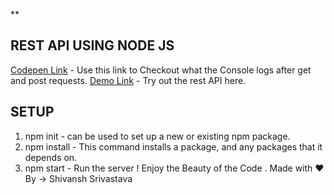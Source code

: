 **

## REST API USING NODE JS

[Codepen Link](https://codepen.io/Shivansh_Srivastava/pen/OJPqqVr?editors=1010) - Use this link to Checkout what the Console logs after get and post requests.
[Demo Link](#) - Try out the rest API here.

## SETUP

 1. npm init - can be used to set up a new or existing npm package.
 2. npm install - This command installs a package, and any packages that it depends on.
 3. npm start - Run the server !
Enjoy the Beauty of the Code . Made with ❤️ By -> Shivansh Srivastava